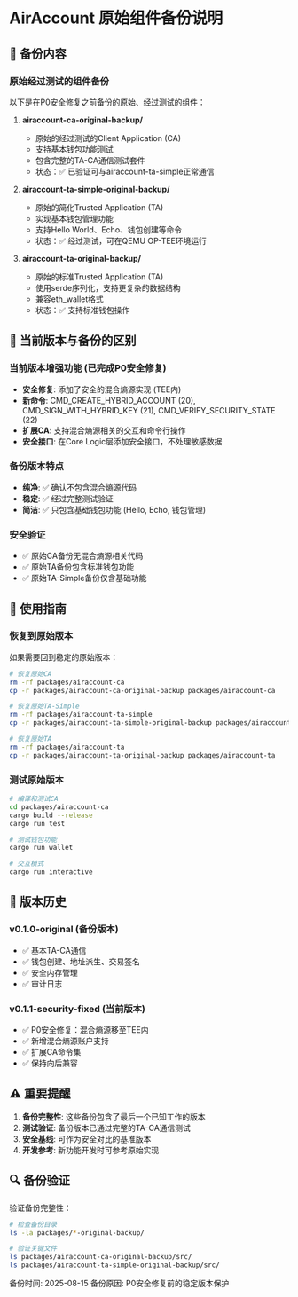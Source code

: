 # AirAccount 原始组件备份说明

## 📁 备份内容

### 原始经过测试的组件备份

以下是在P0安全修复之前备份的原始、经过测试的组件：

1. **airaccount-ca-original-backup/**
   - 原始的经过测试的Client Application (CA)
   - 支持基本钱包功能测试
   - 包含完整的TA-CA通信测试套件
   - 状态：✅ 已验证可与airaccount-ta-simple正常通信

2. **airaccount-ta-simple-original-backup/**
   - 原始的简化Trusted Application (TA)
   - 实现基本钱包管理功能
   - 支持Hello World、Echo、钱包创建等命令
   - 状态：✅ 经过测试，可在QEMU OP-TEE环境运行

3. **airaccount-ta-original-backup/**
   - 原始的标准Trusted Application (TA)
   - 使用serde序列化，支持更复杂的数据结构
   - 兼容eth_wallet格式
   - 状态：✅ 支持标准钱包操作

## 🔄 当前版本与备份的区别

### 当前版本增强功能 (已完成P0安全修复)
- **安全修复**: 添加了安全的混合熵源实现 (TEE内)
- **新命令**: CMD_CREATE_HYBRID_ACCOUNT (20), CMD_SIGN_WITH_HYBRID_KEY (21), CMD_VERIFY_SECURITY_STATE (22)
- **扩展CA**: 支持混合熵源相关的交互和命令行操作
- **安全接口**: 在Core Logic层添加安全接口，不处理敏感数据

### 备份版本特点
- **纯净**: ✅ 确认不包含混合熵源代码
- **稳定**: ✅ 经过完整测试验证
- **简洁**: ✅ 只包含基础钱包功能 (Hello, Echo, 钱包管理)

### 安全验证
- ✅ 原始CA备份无混合熵源相关代码
- ✅ 原始TA备份包含标准钱包功能
- ✅ 原始TA-Simple备份仅含基础功能

## 🚀 使用指南

### 恢复到原始版本
如果需要回到稳定的原始版本：

```bash
# 恢复原始CA
rm -rf packages/airaccount-ca
cp -r packages/airaccount-ca-original-backup packages/airaccount-ca

# 恢复原始TA-Simple
rm -rf packages/airaccount-ta-simple  
cp -r packages/airaccount-ta-simple-original-backup packages/airaccount-ta-simple

# 恢复原始TA
rm -rf packages/airaccount-ta
cp -r packages/airaccount-ta-original-backup packages/airaccount-ta
```

### 测试原始版本
```bash
# 编译和测试CA
cd packages/airaccount-ca
cargo build --release
cargo run test

# 测试钱包功能
cargo run wallet

# 交互模式
cargo run interactive
```

## 📝 版本历史

### v0.1.0-original (备份版本)
- ✅ 基本TA-CA通信
- ✅ 钱包创建、地址派生、交易签名
- ✅ 安全内存管理
- ✅ 审计日志

### v0.1.1-security-fixed (当前版本)  
- ✅ P0安全修复：混合熵源移至TEE内
- ✅ 新增混合熵源账户支持
- ✅ 扩展CA命令集
- ✅ 保持向后兼容

## ⚠️ 重要提醒

1. **备份完整性**: 这些备份包含了最后一个已知工作的版本
2. **测试验证**: 备份版本已通过完整的TA-CA通信测试
3. **安全基线**: 可作为安全对比的基准版本
4. **开发参考**: 新功能开发时可参考原始实现

## 🔍 备份验证

验证备份完整性：
```bash
# 检查备份目录
ls -la packages/*-original-backup/

# 验证关键文件
ls packages/airaccount-ca-original-backup/src/
ls packages/airaccount-ta-simple-original-backup/src/
```

备份时间: 2025-08-15
备份原因: P0安全修复前的稳定版本保护